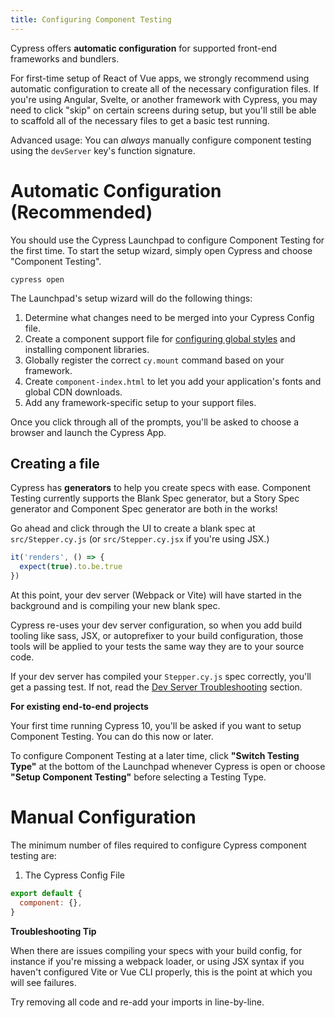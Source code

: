 ```yaml
---
title: Configuring Component Testing
---
```


Cypress offers **automatic configuration** for supported front-end frameworks
and bundlers.

For first-time setup of React of Vue apps, we strongly recommend using automatic
configuration to create all of the necessary configuration files. If you're
using Angular, Svelte, or another framework with Cypress, you may need to click
"skip" on certain screens during setup, but you'll still be able to scaffold all
of the necessary files to get a basic test running.

Advanced usage: You can _always_ manually configure component testing using the
`devServer` key's function signature.

# Automatic Configuration (Recommended)

You should use the Cypress Launchpad to configure Component Testing for the
first time. To start the setup wizard, simply open Cypress and choose "Component
Testing".

<!-- TODO: Video -->

```shell
cypress open
```

The Launchpad's setup wizard will do the following things:

1. Determine what changes need to be merged into your Cypress Config file.
2. Create a component support file for [configuring global styles]() and
   installing component libraries.
3. Globally register the correct `cy.mount` command based on your framework.
4. Create `component-index.html` to let you add your application's fonts and
   global CDN downloads.
5. Add any framework-specific setup to your support files.

<!-- TODO: pic of all the files we make, collapsed -->

Once you click through all of the prompts, you'll be asked to choose a browser
and launch the Cypress App.

<!-- TODO: start cypress, take a pic of Choose a Browser -->

## Creating a file

Cypress has **generators** to help you create specs with ease. Component Testing
currently supports the Blank Spec generator, but a Story Spec generator and
Component Spec generator are both in the works!

Go ahead and click through the UI to create a blank spec at `src/Stepper.cy.js`
(or `src/Stepper.cy.jsx` if you're using JSX.)

```js
it('renders', () => {
  expect(true).to.be.true
})
```

<!-- TODO: photo of running test! -->

At this point, your dev server (Webpack or Vite) will have started in the
background and is compiling your new blank spec.

Cypress re-uses your dev server configuration, so when you add build tooling
like sass, JSX, or autoprefixer to your build configuration, those tools will be
applied to your tests the same way they are to your source code.

If your dev server has compiled your `Stepper.cy.js` spec correctly, you'll get
a passing test. If not, read the [Dev Server Troubleshooting]() section.

<Alert>

**For existing end-to-end projects**

Your first time running Cypress 10, you'll be asked if you want to setup
Component Testing. You can do this now or later.

To configure Component Testing at a later time, click **"Switch Testing Type"**
at the bottom of the Launchpad whenever Cypress is open or choose **"Setup
Component Testing"** before selecting a Testing Type.

<!-- TODO: start cypress, take a pic of Switch Testing Type -->

</Alert>

# Manual Configuration

The minimum number of files required to configure Cypress component testing are:

1. The Cypress Config File

```js
export default {
  component: {},
}
```

<Alert type="warning">

**Troubleshooting Tip**

When there are issues compiling your specs with your build config, for instance
if you're missing a webpack loader, or using JSX syntax if you haven't
configured Vite or Vue CLI properly, this is the point at which you will see
failures.

Try removing all code and re-add your imports in line-by-line.

</Alert>
